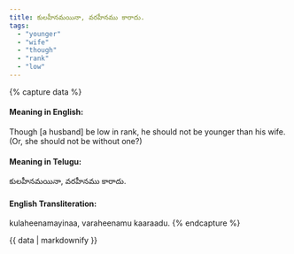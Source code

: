 ```yaml
---
title: కులహీనమయినా, వరహీనము కారాదు.
tags:
  - "younger"
  - "wife"
  - "though"
  - "rank"
  - "low"
---
```


{% capture data %}
#### Meaning in English:
Though [a husband] be low in rank, he should not be younger than his wife. (Or, she should not be without one?)

#### Meaning in Telugu:
కులహీనమయినా, వరహీనము కారాదు.

#### English Transliteration:
kulaheenamayinaa, varaheenamu kaaraadu.
{% endcapture %}

<div class="notice">{{ data | markdownify }}</div>

